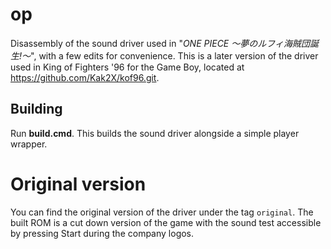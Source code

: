 # op

Disassembly of the sound driver used in "*ONE PIECE 〜夢のルフィ海賊団誕生!〜*", with a few edits for convenience.
This is a later version of the driver used in King of Fighters '96 for the Game Boy, located at <https://github.com/Kak2X/kof96.git>.

## Building
Run **build.cmd**. This builds the sound driver alongside a simple player wrapper.

# Original version
You can find the original version of the driver under the tag `original`. 
The built ROM is a cut down version of the game with the sound test accessible by pressing Start during the company logos.